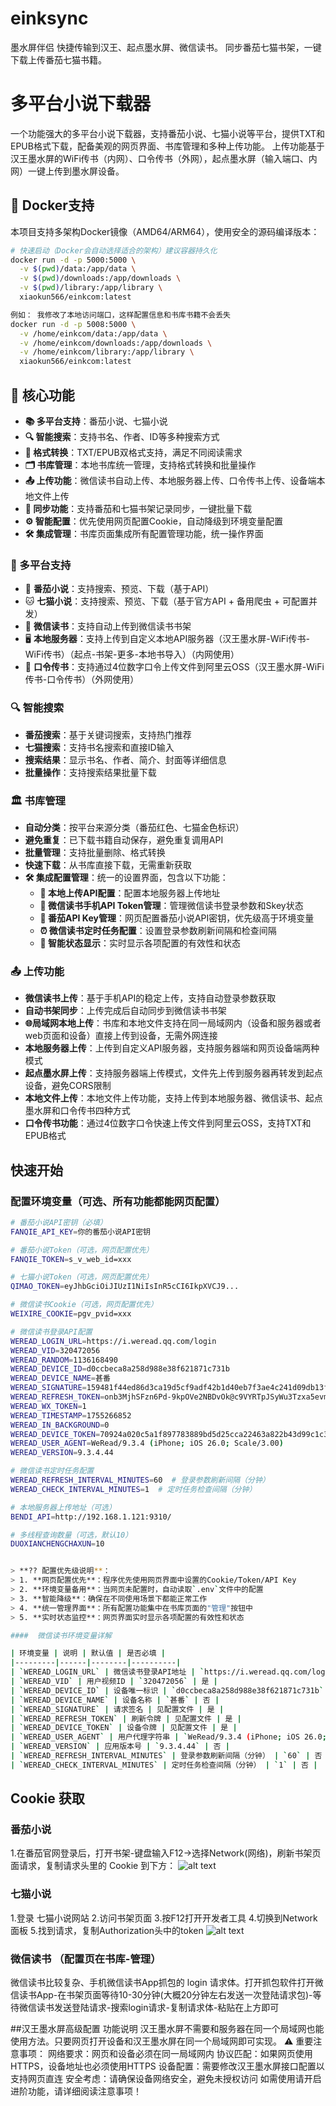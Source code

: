 # einksync
墨水屏伴侣 快捷传输到汉王、起点墨水屏、微信读书。 同步番茄七猫书架，一键下载上传番茄七猫书籍。
# 多平台小说下载器

一个功能强大的多平台小说下载器，支持番茄小说、七猫小说等平台，提供TXT和EPUB格式下载，配备美观的网页界面、书库管理和多种上传功能。
上传功能基于汉王墨水屏的WiFi传书（内网）、口令传书（外网），起点墨水屏（输入端口、内网）一键上传到墨水屏设备。

## 🐳 Docker支持

本项目支持多架构Docker镜像（AMD64/ARM64），使用安全的源码编译版本：

```bash
# 快速启动（Docker会自动选择适合的架构）建议容器持久化
docker run -d -p 5000:5000 \
  -v $(pwd)/data:/app/data \
  -v $(pwd)/downloads:/app/downloads \
  -v $(pwd)/library:/app/library \
  xiaokun566/einkcom:latest

例如： 我修改了本地访问端口，这样配置信息和书库书籍不会丢失
docker run -d -p 5008:5000 \
  -v /home/einkcom/data:/app/data \
  -v /home/einkcom/downloads:/app/downloads \
  -v /home/einkcom/library:/app/library \
  xiaokun566/einkcom:latest
```


## 🎯 核心功能

- **📚 多平台支持**：番茄小说、七猫小说
- **🔍 智能搜索**：支持书名、作者、ID等多种搜索方式
- **📄 格式转换**：TXT/EPUB双格式支持，满足不同阅读需求
- **🗂️ 书库管理**：本地书库统一管理，支持格式转换和批量操作
- **📤 上传功能**：微信读书自动上传、本地服务器上传、口令传书上传、设备端本地文件上传
- **🔄 同步功能**：支持番茄和七猫书架记录同步，一键批量下载
- **⚙️ 智能配置**：优先使用网页配置Cookie，自动降级到环境变量配置
- **🛠️ 集成管理**：书库页面集成所有配置管理功能，统一操作界面

### 📖 多平台支持
- 🍅 **番茄小说**：支持搜索、预览、下载（基于API）
- 🐱 **七猫小说**：支持搜索、预览、下载（基于官方API + 备用爬虫 + 可配置并发）
- 📱 **微信读书**：支持自动上传到微信读书书架
- 🖥️ **本地服务器**：支持上传到自定义本地API服务器（汉王墨水屏-WiFi传书-WiFi传书）（起点-书架-更多-本地书导入）（内网使用）
- 🔑 **口令传书**：支持通过4位数字口令上传文件到阿里云OSS（汉王墨水屏-WiFi传书-口令传书）（外网使用）


### 🔍 智能搜索
- **番茄搜索**：基于关键词搜索，支持热门推荐
- **七猫搜索**：支持书名搜索和直接ID输入
- **搜索结果**：显示书名、作者、简介、封面等详细信息
- **批量操作**：支持搜索结果批量下载


### 🏛️ 书库管理
- **自动分类**：按平台来源分类（番茄红色、七猫金色标识）
- **避免重复**：已下载书籍自动保存，避免重复调用API
- **批量管理**：支持批量删除、格式转换
- **快速下载**：从书库直接下载，无需重新获取
- **🛠️ 集成配置管理**：统一的设置界面，包含以下功能：
  - **📱 本地上传API配置**：配置本地服务器上传地址
  - **🔑 微信读书手机API Token管理**：管理微信读书登录参数和Skey状态
  - **🍅 番茄API Key管理**：网页配置番茄小说API密钥，优先级高于环境变量
  - **⏰ 微信读书定时任务配置**：设置登录参数刷新间隔和检查间隔
  - **🔄 智能状态显示**：实时显示各项配置的有效性和状态
  
### 📤 上传功能
- **微信读书上传**：基于手机API的稳定上传，支持自动登录参数获取
- **自动书架同步**：上传完成后自动同步到微信读书书架
- **🌐局域网本地上传**：书库和本地文件支持在同一局域网内（设备和服务器或者web页面和设备）直接上传到设备，无需外网连接
- **本地服务器上传**：上传到自定义API服务器，支持服务器端和网页设备端两种模式
- **起点墨水屏上传**：支持服务器端上传模式，文件先上传到服务器再转发到起点设备，避免CORS限制
- **本地文件上传**：本地文件上传功能，支持上传到本地服务器、微信读书、起点墨水屏和口令传书四种方式
- **口令传书功能**：通过4位数字口令快速上传文件到阿里云OSS，支持TXT和EPUB格式


## 快速开始


### 配置环境变量（可选、所有功能都能网页配置）

```bash
# 番茄小说API密钥（必填）
FANQIE_API_KEY=你的番茄小说API密钥

# 番茄小说Token（可选，网页配置优先）
FANQIE_TOKEN=s_v_web_id=xxx

# 七猫小说Token（可选，网页配置优先）
QIMAO_TOKEN=eyJhbGciOiJIUzI1NiIsInR5cCI6IkpXVCJ9...

# 微信读书Cookie（可选，网页配置优先）
WEIXIRE_COOKIE=pgv_pvid=xxx

# 微信读书登录API配置
WEREAD_LOGIN_URL=https://i.weread.qq.com/login
WEREAD_VID=320472056
WEREAD_RANDOM=1136168490
WEREAD_DEVICE_ID=d0ccbeca8a258d988e38f621871c731b
WEREAD_DEVICE_NAME=甚番
WEREAD_SIGNATURE=159481f44ed86d3ca19d5cf9adf42b1d40eb7f3ae4c241d09db13fc1c6475bb9
WEREAD_REFRESH_TOKEN=onb3MjhSFzn6Pd-9kpOVe2NBDvOk@c9VYRTpJSyWu3Tzxa5evmAAA
WEREAD_WX_TOKEN=1
WEREAD_TIMESTAMP=1755266852
WEREAD_IN_BACKGROUND=0
WEREAD_DEVICE_TOKEN=70924a020c5a1f897783889bd5d25cca22463a822b43d99c1c3a8f13ca0e3101
WEREAD_USER_AGENT=WeRead/9.3.4 (iPhone; iOS 26.0; Scale/3.00)
WEREAD_VERSION=9.3.4.44

# 微信读书定时任务配置
WEREAD_REFRESH_INTERVAL_MINUTES=60  # 登录参数刷新间隔（分钟）
WEREAD_CHECK_INTERVAL_MINUTES=1  # 定时任务检查间隔（分钟）

# 本地服务器上传地址（可选）
BENDI_API=http://192.168.1.121:9310/

# 多线程查询数量（可选，默认10）
DUOXIANCHENGCHAXUN=10


> **?? 配置优先级说明**：
> 1. **网页配置优先**：程序优先使用网页界面中设置的Cookie/Token/API Key
> 2. **环境变量备用**：当网页未配置时，自动读取`.env`文件中的配置
> 3. **智能降级**：确保在不同使用场景下都能正常工作
> 4. **统一管理界面**：所有配置功能集中在书库页面的"管理"按钮中
> 5. **实时状态监控**：网页界面实时显示各项配置的有效性和状态

####  微信读书环境变量详解

| 环境变量 | 说明 | 默认值 | 是否必填 |
|---------|------|--------|----------|
| `WEREAD_LOGIN_URL` | 微信读书登录API地址 | `https://i.weread.qq.com/login` | 否 |
| `WEREAD_VID` | 用户视频ID | `320472056` | 是 |
| `WEREAD_DEVICE_ID` | 设备唯一标识 | `d0ccbeca8a258d988e38f621871c731b` | 是 |
| `WEREAD_DEVICE_NAME` | 设备名称 | `甚番` | 否 |
| `WEREAD_SIGNATURE` | 请求签名 | 见配置文件 | 是 |
| `WEREAD_REFRESH_TOKEN` | 刷新令牌 | 见配置文件 | 是 |
| `WEREAD_DEVICE_TOKEN` | 设备令牌 | 见配置文件 | 是 |
| `WEREAD_USER_AGENT` | 用户代理字符串 | `WeRead/9.3.4 (iPhone; iOS 26.0; Scale/3.00)` | 否 |
| `WEREAD_VERSION` | 应用版本号 | `9.3.4.44` | 否 |
| `WEREAD_REFRESH_INTERVAL_MINUTES` | 登录参数刷新间隔（分钟） | `60` | 否 |
| `WEREAD_CHECK_INTERVAL_MINUTES` | 定时任务检查间隔（分钟） | `1` | 否 |
```
## Cookie 获取
### 番茄小说
1.在番茄官网登录后，打开书架-键盘输入F12→选择Network(网络)，刷新书架页面请求，复制请求头里的 Cookie 到下方：
![alt text](image.png)
### 七猫小说
1.登录 七猫小说网站
2.访问书架页面
3.按F12打开开发者工具
4.切换到Network面板
5.找到请求，复制Authorization头中的token
![alt text](image-1.png)
### 微信读书 （配置页在书库-管理）
微信读书比较复杂、手机微信读书App抓包的 login 请求体。打开抓包软件打开微信读书App-在书架页面等待10-30分钟(大概20分钟左右发送一次登陆请求包)-等待微信读书发送登陆请求-搜索login请求-复制请求体-粘贴在上方即可

##汉王墨水屏高级配置
 功能说明
汉王墨水屏不需要和服务器在同一个局域网也能使用方法。只要网页打开设备和汉王墨水屏在同一个局域网即可实现。
⚠️ 重要注意事项：
网络要求：网页和设备必须在同一局域网内
协议匹配：如果网页使用HTTPS，设备地址也必须使用HTTPS
设备配置：需要修改汉王墨水屏接口配置以支持网页直连
安全考虑：请确保设备网络安全，避免未授权访问
 如需使用请开启进阶功能，请详细阅读注意事项！
